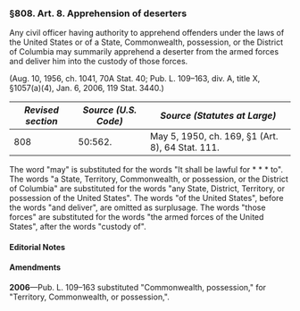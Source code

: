 ### §808. Art. 8. Apprehension of deserters ###

Any civil officer having authority to apprehend offenders under the laws of the United States or of a State, Commonwealth, possession, or the District of Columbia may summarily apprehend a deserter from the armed forces and deliver him into the custody of those forces.

(Aug. 10, 1956, ch. 1041, 70A Stat. 40; Pub. L. 109–163, div. A, title X, §1057(a)(4), Jan. 6, 2006, 119 Stat. 3440.)

|*Revised section*|*Source (U.S. Code)*|          *Source (Statutes at Large)*          |
|-----------------|--------------------|------------------------------------------------|
|       808       |      50:562.       |May 5, 1950, ch. 169, §1 (Art. 8), 64 Stat. 111.|

The word "may" is substituted for the words "It shall be lawful for \* \* \* to". The words "a State, Territory, Commonwealth, or possession, or the District of Columbia" are substituted for the words "any State, District, Territory, or possession of the United States". The words "of the United States", before the words "and deliver", are omitted as surplusage. The words "those forces" are substituted for the words "the armed forces of the United States", after the words "custody of".

#### **Editorial Notes** ####

#### Amendments ####

**2006**—Pub. L. 109–163 substituted "Commonwealth, possession," for "Territory, Commonwealth, or possession,".